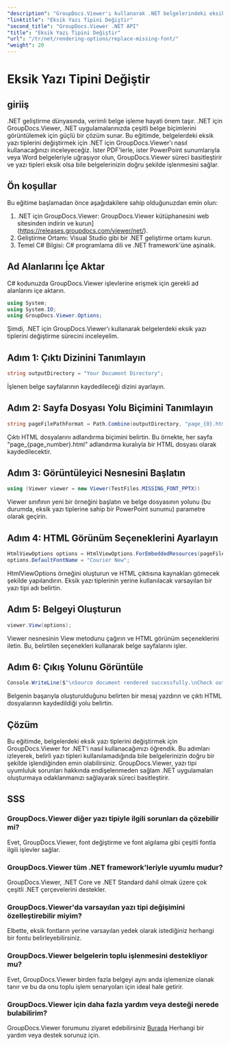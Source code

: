 ```yaml
---
"description": "GroupDocs.Viewer'ı kullanarak .NET belgelerindeki eksik fontları zahmetsizce nasıl değiştireceğinizi öğrenin. Basit adımlarla doğru işlemeyi sağlayın."
"linktitle": "Eksik Yazı Tipini Değiştir"
"second_title": "GroupDocs.Viewer .NET API"
"title": "Eksik Yazı Tipini Değiştir"
"url": "/tr/net/rendering-options/replace-missing-font/"
"weight": 20
---
```


# Eksik Yazı Tipini Değiştir

## giriiş
.NET geliştirme dünyasında, verimli belge işleme hayati önem taşır. .NET için GroupDocs.Viewer, .NET uygulamalarınızda çeşitli belge biçimlerini görüntülemek için güçlü bir çözüm sunar. Bu eğitimde, belgelerdeki eksik yazı tiplerini değiştirmek için .NET için GroupDocs.Viewer'ı nasıl kullanacağınızı inceleyeceğiz. İster PDF'lerle, ister PowerPoint sunumlarıyla veya Word belgeleriyle uğraşıyor olun, GroupDocs.Viewer süreci basitleştirir ve yazı tipleri eksik olsa bile belgelerinizin doğru şekilde işlenmesini sağlar.
## Ön koşullar
Bu eğitime başlamadan önce aşağıdakilere sahip olduğunuzdan emin olun:
1. .NET için GroupDocs.Viewer: GroupDocs.Viewer kütüphanesini web sitesinden indirin ve kurun](https://releases.groupdocs.com/viewer/net/).
2. Geliştirme Ortamı: Visual Studio gibi bir .NET geliştirme ortamı kurun.
3. Temel C# Bilgisi: C# programlama dili ve .NET framework'üne aşinalık.

## Ad Alanlarını İçe Aktar
C# kodunuzda GroupDocs.Viewer işlevlerine erişmek için gerekli ad alanlarını içe aktarın.

```csharp
using System;
using System.IO;
using GroupDocs.Viewer.Options;
```

Şimdi, .NET için GroupDocs.Viewer'ı kullanarak belgelerdeki eksik yazı tiplerini değiştirme sürecini inceleyelim.
## Adım 1: Çıktı Dizinini Tanımlayın
```csharp
string outputDirectory = "Your Document Directory";
```
İşlenen belge sayfalarının kaydedileceği dizini ayarlayın.
## Adım 2: Sayfa Dosyası Yolu Biçimini Tanımlayın
```csharp
string pageFilePathFormat = Path.Combine(outputDirectory, "page_{0}.html");
```
Çıktı HTML dosyalarını adlandırma biçimini belirtin. Bu örnekte, her sayfa "page_{page_number}.html" adlandırma kuralıyla bir HTML dosyası olarak kaydedilecektir.
## Adım 3: Görüntüleyici Nesnesini Başlatın
```csharp
using (Viewer viewer = new Viewer(TestFiles.MISSING_FONT_PPTX))
```
Viewer sınıfının yeni bir örneğini başlatın ve belge dosyasının yolunu (bu durumda, eksik yazı tiplerine sahip bir PowerPoint sunumu) parametre olarak geçirin.
## Adım 4: HTML Görünüm Seçeneklerini Ayarlayın
```csharp
HtmlViewOptions options = HtmlViewOptions.ForEmbeddedResources(pageFilePathFormat);
options.DefaultFontName = "Courier New";
```
HtmlViewOptions örneğini oluşturun ve HTML çıktısına kaynakları gömecek şekilde yapılandırın. Eksik yazı tiplerinin yerine kullanılacak varsayılan bir yazı tipi adı belirtin.
## Adım 5: Belgeyi Oluşturun
```csharp
viewer.View(options);
```
Viewer nesnesinin View metodunu çağırın ve HTML görünüm seçeneklerini iletin. Bu, belirtilen seçenekleri kullanarak belge sayfalarını işler.
## Adım 6: Çıkış Yolunu Görüntüle
```csharp
Console.WriteLine($"\nSource document rendered successfully.\nCheck output in {outputDirectory}.");
```
Belgenin başarıyla oluşturulduğunu belirten bir mesaj yazdırın ve çıktı HTML dosyalarının kaydedildiği yolu belirtin.

## Çözüm
Bu eğitimde, belgelerdeki eksik yazı tiplerini değiştirmek için GroupDocs.Viewer for .NET'i nasıl kullanacağımızı öğrendik. Bu adımları izleyerek, belirli yazı tipleri kullanılamadığında bile belgelerinizin doğru bir şekilde işlendiğinden emin olabilirsiniz. GroupDocs.Viewer, yazı tipi uyumluluk sorunları hakkında endişelenmeden sağlam .NET uygulamaları oluşturmaya odaklanmanızı sağlayarak süreci basitleştirir.
## SSS
### GroupDocs.Viewer diğer yazı tipiyle ilgili sorunları da çözebilir mi?
Evet, GroupDocs.Viewer, font değiştirme ve font algılama gibi çeşitli fontla ilgili işlevler sağlar.
### GroupDocs.Viewer tüm .NET framework'leriyle uyumlu mudur?
GroupDocs.Viewer, .NET Core ve .NET Standard dahil olmak üzere çok çeşitli .NET çerçevelerini destekler.
### GroupDocs.Viewer'da varsayılan yazı tipi değişimini özelleştirebilir miyim?
Elbette, eksik fontların yerine varsayılan yedek olarak istediğiniz herhangi bir fontu belirleyebilirsiniz.
### GroupDocs.Viewer belgelerin toplu işlenmesini destekliyor mu?
Evet, GroupDocs.Viewer birden fazla belgeyi aynı anda işlemenize olanak tanır ve bu da onu toplu işlem senaryoları için ideal hale getirir.
### GroupDocs.Viewer için daha fazla yardım veya desteği nerede bulabilirim?
GroupDocs.Viewer forumunu ziyaret edebilirsiniz [Burada](https://forum.groupdocs.com/c/viewer/9) Herhangi bir yardım veya destek sorunuz için.